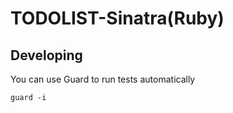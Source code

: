 # TODOLIST-Sinatra(Ruby)

## Developing

You can use Guard to run tests automatically

```
guard -i
```
